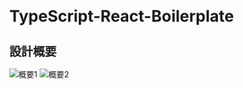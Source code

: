# TypeScript-React-Boilerplate

## 設計概要

![概要1](https://gist.githubusercontent.com/sato0203/454553738e1d5eaa3c3b098408798155/raw/9d28eeeffb1373fe7075aa74fd91b8d2e654399e/react1.jpg "概要1")
![概要2](https://gist.githubusercontent.com/sato0203/454553738e1d5eaa3c3b098408798155/raw/9d28eeeffb1373fe7075aa74fd91b8d2e654399e/react2.jpg "概要2")
